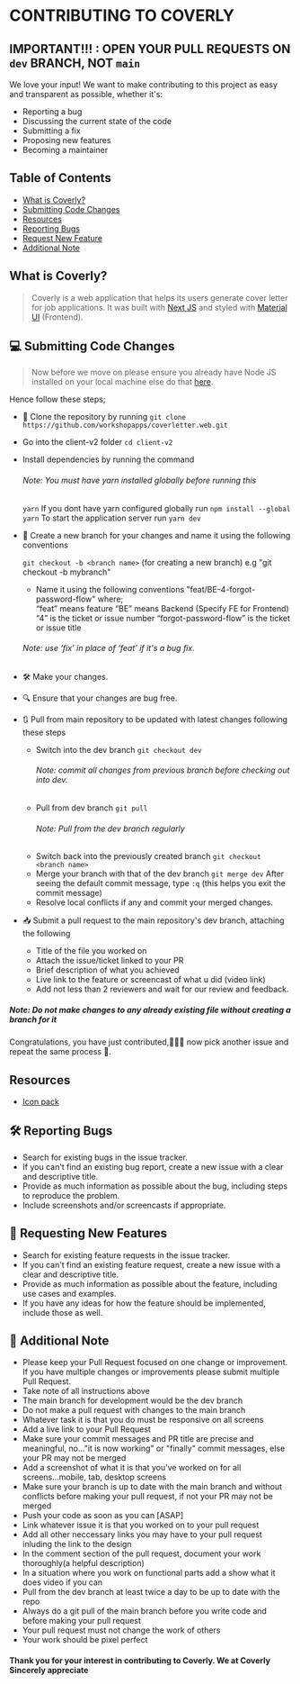# CONTRIBUTING TO COVERLY

## IMPORTANT!!! : OPEN YOUR PULL REQUESTS ON `dev` BRANCH, NOT `main`

We love your input! We want to make contributing to this project as easy and transparent as possible, whether it's:

-   Reporting a bug
-   Discussing the current state of the code
-   Submitting a fix
-   Proposing new features
-   Becoming a maintainer

## Table of Contents

-   [What is Coverly?](#what-is-coverly?)
-   [Submitting Code Changes](#submitting-code-changes)
-   [Resources](#resources)
-   [Reporting Bugs](#reporting-bugs)
-   [Request New Feature](#request-new-feature)
-   [Additional Note](#additional-note)
<!-- -   [Styleguides](#styleguides)
    -   [Commit Messages](#commit-messages) -->

## What is Coverly?

> Coverly is a web application that helps its users generate cover letter for job applications. It was built with [Next JS](https://nextjs.org/) and styled with [Material UI](https://mui.com) (Frontend).

## 💻 Submitting Code Changes

> Now before we move on please ensure you already have Node JS installed on your local machine else do that [here](https://nodejs.org/en/).

Hence follow these steps;

-   🔄 Clone the repository by running
    `git clone https://github.com/workshopapps/coverletter.web.git`

-   Go into the client-v2 folder
    `cd client-v2`

-   Install dependencies by running the command

    ###### Note: You must have yarn installed globally before running this

    `yarn`
    If you dont have yarn configured globally run
    `npm install --global yarn`
    To start the application server run
    `yarn dev`

-   🌱 Create a new branch for your changes and name it using the following conventions

    `git checkout -b <branch name>` (for creating a new branch) e.g "git checkout -b mybranch"

    -   Name it using the following conventions
        "feat/BE-4-forgot-password-flow"
        where;  
        “feat” means feature
        “BE” means Backend (Specify FE for Frontend)
        “4” is the ticket or issue number
        “forgot-password-flow” is the ticket or issue title

    ###### Note: use ‘fix’ in place of ‘feat’ if it's a bug fix.

-   🛠 Make your changes.
-   🔍 Ensure that your changes are bug free.
-   🔃 Pull from main repository to be updated with latest changes following these steps

    -   Switch into the dev branch
        `git checkout dev`
        ###### Note: commit all changes from previous branch before checking out into dev.
    -   Pull from dev branch
        `git pull`
        ###### Note: Pull from the dev branch regularly
    -   Switch back into the previously created branch
        `git checkout <branch name>`
    -   Merge your branch with that of the dev branch
        `git merge dev`
        After seeing the default commit message, type
        `:q` (this helps you exit the commit message)
    -   Resolve local conflicts if any and commit your merged changes.

-   📥 Submit a pull request to the main repository's dev branch, attaching the following
    -   Title of the file you worked on
    -   Attach the issue/ticket linked to your PR
    -   Brief description of what you achieved
    -   Live link to the feature or screencast of what u did (video link)
    -   Add not less than 2 reviewers and wait for our review and feedback.

##### Note: Do not make changes to any already existing file without creating a branch for it

Congratulations, you have just contributed,🎉🎉🎉 now pick another issue and repeat the same process 🥂.

## Resources

-   [Icon pack](https://iconsax-react.pages.dev/)

## 🛠 Reporting Bugs

-   Search for existing bugs in the issue tracker.
-   If you can't find an existing bug report, create a new issue with a clear and descriptive title.
-   Provide as much information as possible about the bug, including steps to reproduce the problem.
-   Include screenshots and/or screencasts if appropriate.

## 🚀 Requesting New Features

-   Search for existing feature requests in the issue tracker.
-   If you can't find an existing feature request, create a new issue with a clear and descriptive title.
-   Provide as much information as possible about the feature, including use cases and examples.
-   If you have any ideas for how the feature should be implemented, include those as well.

## 📌 Additional Note

-   Please keep your Pull Request focused on one change or improvement. If you have multiple changes or improvements please submit multiple Pull Request.
-   Take note of all instructions above
-   The main branch for development would be the dev branch
-   Do not make a pull request with changes to the main branch
-   Whatever task it is that you do must be responsive on all screens
-   Add a live link to your Pull Request
-   Make sure your commit messages and PR title are precise and meaningful, no..."it is now working" or "finally" commit messages, else your PR may not be merged
-   Add a screenshot of what it is that you've worked on for all screens...mobile, tab, desktop screens
-   Make sure your branch is up to date with the main branch and without conflicts before making your pull request, if not your PR may not be merged
-   Push your code as soon as you can [ASAP]
-   Link whatever issue it is that you worked on to your pull request
-   Add all other neccessary links you may have to your pull request inluding the link to the design
-   In the comment section of the pull request, document your work thoroughly(a helpful description)
-   In a situation where you work on functional parts add a show what it does video if you can
-   Pull from the dev branch at least twice a day to be up to date with the repo
-   Always do a git pull of the main branch before you write code and before making your pull request
-   Your pull request must not change the work of others
-   Your work should be pixel perfect

#### Thank you for your interest in contributing to Coverly. We at Coverly Sincerely appreciate
